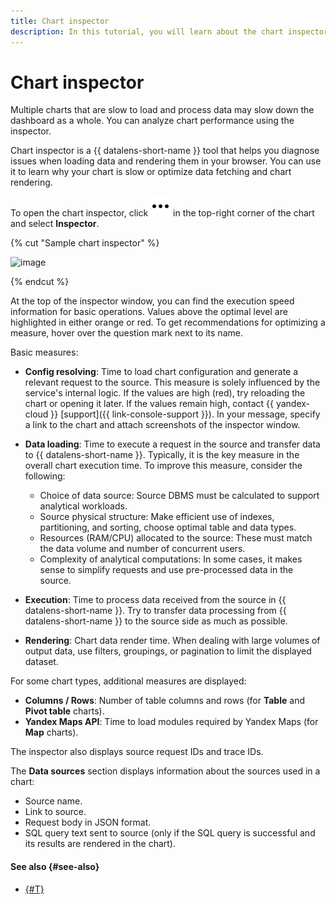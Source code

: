 ```yaml
---
title: Chart inspector
description: In this tutorial, you will learn about the chart inspector and explore its interface.
---
```


# Chart inspector

Multiple charts that are slow to load and process data may slow down the dashboard as a whole. You can analyze chart performance using the inspector.

Chart inspector is a {{ datalens-short-name }} tool that helps you diagnose issues when loading data and rendering them in your browser. You can use it to learn why your chart is slow or optimize data fetching and chart rendering.

​To open the chart inspector, click ![image](../../../_assets/console-icons/ellipsis.svg) in the top-right corner of the chart and select **Inspector**.

{% cut "Sample chart inspector" %}

![image](../../../_assets/datalens/concepts/inspector-message.png)

{% endcut %}

At the top of the inspector window, you can find the execution speed information for basic operations. Values above the optimal level are highlighted in either orange or red. To get recommendations for optimizing a measure, hover over the question mark next to its name.

Basic measures:

* **Config resolving**: Time to load chart configuration and generate a relevant request to the source. This measure is solely influenced by the service's internal logic. If the values are high (red), try reloading the chart or opening it later. If the values remain high, contact {{ yandex-cloud }} [support]({{ link-console-support }}). In your message,  specify a link to the chart and attach screenshots of the inspector window.
* **Data loading**: Time to execute a request in the source and transfer data to {{ datalens-short-name }}. Typically, it is the key measure in the overall chart execution time. To improve this measure, consider the following:

  * Choice of data source: Source DBMS must be calculated to support analytical workloads.
  * Source physical structure: Make efficient use of indexes, partitioning, and sorting, choose optimal table and data types.
  * Resources (RAM/CPU) allocated to the source: These must match the data volume and number of concurrent users.
  * Complexity of analytical computations: In some cases, it makes sense to simplify requests and use pre-processed data in the source.

* **Execution**: Time to process data received from the source in {{ datalens-short-name }}. Try to transfer data processing from {{ datalens-short-name }} to the source side as much as possible.
* **Rendering**: Chart data render time. When dealing with large volumes of output data, use filters, groupings, or pagination to limit the displayed dataset.


For some chart types, additional measures are displayed:


* **Columns / Rows**: Number of table columns and rows (for **Table** and **Pivot table** charts).
* **Yandex Maps API**: Time to load modules required by Yandex Maps (for **Map** charts).


The inspector also displays source request IDs and trace IDs.

The **Data sources** section displays information about the sources used in a chart:

* Source name.
* Link to source.
* Request body in JSON format.
* SQL query text sent to source (only if the SQL query is successful and its results are rendered in the chart).

#### See also {#see-also}

* [{#T}](../optimization_recommendations.md)